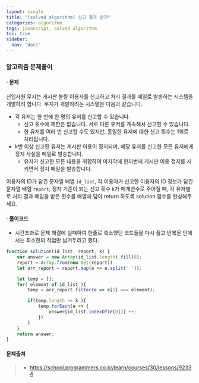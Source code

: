 ```yaml
---
layout: single
title: "[solved algorithm] 신고 결과 받기"
categories: algorithm
tags: javascript, solved algorithm
toc: true
sidebar:
  nav: "docs"
---
```


### 알고리즘 문제풀이

#### · 문제

신입사원 무지는 게시판 불량 이용자를 신고하고 처리 결과를 메일로 발송하는 시스템을 개발하려 합니다. 무지가 개발하려는 시스템은 다음과 같습니다.

- 각 유저는 한 번에 한 명의 유저를 신고할 수 있습니다.
  - 신고 횟수에 제한은 없습니다. 서로 다른 유저를 계속해서 신고할 수 있습니다.
  - 한 유저를 여러 번 신고할 수도 있지만, 동일한 유저에 대한 신고 횟수는 1회로 처리됩니다.
- k번 이상 신고된 유저는 게시판 이용이 정지되며, 해당 유저를 신고한 모든 유저에게 정지 사실을 메일로 발송합니다.
  - 유저가 신고한 모든 내용을 취합하여 마지막에 한꺼번에 게시판 이용 정지를 시키면서 정지 메일을 발송합니다.

이용자의 ID가 담긴 문자열 배열 `id_list`, 각 이용자가 신고한 이용자의 ID 정보가 담긴 문자열 배열 `report`, 정지 기준이 되는 신고 횟수 `k`가 매개변수로 주어질 때, 각 유저별로 처리 결과 메일을 받은 횟수를 배열에 담아 return 하도록 solution 함수를 완성해주세요.



#### · 풀이코드

- 시간초과로 문제 해결에 실패하여 한줄로 축소했던 코드들을 다시 풀고 반복문 안에서는 최소한의 작업만 남겨두려고 했다.

```javascript
function solution(id_list, report, k) {
    var answer = new Array(id_list.length).fill(0);
    report = Array.from(new Set(report))
    let arr_report = report.map(e => e.split(' '));

    let temp = [];
    for( element of id_list ){
        temp = arr_report.filter(e => e[1] === element);

        if(temp.length >= k ){
            temp.forEach(e => {
                answer[id_list.indexOf(e[0])] ++;
            })
        }
    }
    return answer;
}
```



#### 문제출처

> - https://school.programmers.co.kr/learn/courses/30/lessons/92334
